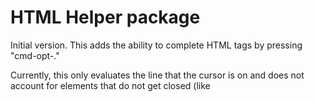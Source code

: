 # HTML Helper package

Initial version. This adds the ability to complete HTML tags by pressing "cmd-opt-."

Currently, this only evaluates the line that the cursor is on and does not account for elements that do not get closed (like <script>) or self-close (like <img />).

Next steps will include multi-line evaluation, better handling of specific elements, and open/close tag pair highlighting.

Place this in your Atom packages directory: ~/.atom/packages/
